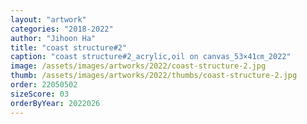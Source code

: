 ```yaml
---
layout: "artwork"
categories: "2018-2022"
author: "Jihoon Ha"
title: "coast structure#2"
caption: "coast structure#2_acrylic,oil on canvas_53×41㎝_2022"
image: /assets/images/artworks/2022/coast-structure-2.jpg
thumb: /assets/images/artworks/2022/thumbs/coast-structure-2.jpg
order: 22050502
sizeScore: 03
orderByYear: 2022026
---
```


